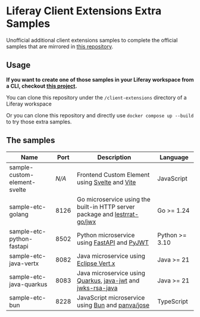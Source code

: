 # Liferay Client Extensions Extra Samples

Unofficial additional client extensions samples to complete the official samples that are mirrored
in [this repository](https://github.com/lgdd/liferay-client-extensions-samples).

## Usage

**If you want to create one of those samples in your Liferay workspace from a CLI,
checkout [this project](https://github.com/lgdd/lfr-cli).**

You can clone this repository under the `/client-extensions` directory of a Liferay workspace

Or you can clone this repository and directly use `docker compose up --build` to try those extra
samples.

## The samples

| **Name**                     | **Port** | **Description**                                                                                                                                                   | **Language**   |
|------------------------------|----------|-------------------------------------------------------------------------------------------------------------------------------------------------------------------|----------------|
| sample-custom-element-svelte | _N/A_    | Frontend Custom Element using [Svelte](https://svelte.dev/) and [Vite](https://vite.dev/)                                                                         | JavaScript     |
| sample-etc-golang            | 8126     | Go microservice using the built-in HTTP server package and [lestrrat-go/jwx](https://github.com/lestrrat-go/jwx)                                                  | Go >= 1.24     |
| sample-etc-python-fastapi    | 8502     | Python microservice using [FastAPI](https://fastapi.tiangolo.com/) and [PyJWT](https://pyjwt.readthedocs.io/en/stable/)                                           | Python >= 3.10 |
| sample-etc-java-vertx        | 8082     | Java microservice using [Eclipse Vert.x](https://vertx.io/)                                                                                                       | Java >= 21     |
| sample-etc-java-quarkus      | 8083     | Java microservice using [Quarkus](https://quarkus.io/), [java-jwt](https://github.com/auth0/java-jwt) and [jwks-rsa-java](https://github.com/auth0/jwks-rsa-java) | Java >= 21     |
| sample-etc-bun               | 8228     | JavaScript microservice using [Bun](https://quarkus.io/) and [panva/jose](https://github.com/panva/jose)                                                          | TypeScript     |